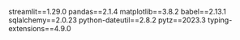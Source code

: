 streamlit==1.29.0
pandas==2.1.4
matplotlib==3.8.2
babel==2.13.1
sqlalchemy==2.0.23
python-dateutil==2.8.2
pytz==2023.3
typing-extensions==4.9.0
